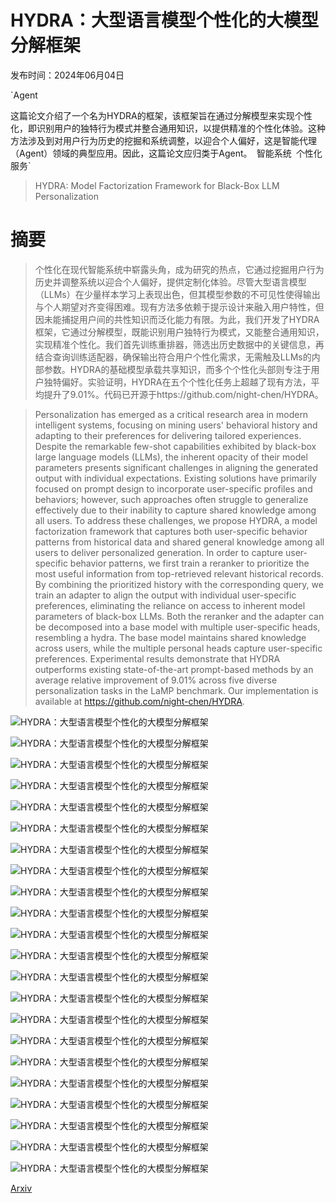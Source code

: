 # HYDRA：大型语言模型个性化的大模型分解框架

发布时间：2024年06月04日

`Agent

这篇论文介绍了一个名为HYDRA的框架，该框架旨在通过分解模型来实现个性化，即识别用户的独特行为模式并整合通用知识，以提供精准的个性化体验。这种方法涉及到对用户行为历史的挖掘和系统调整，以迎合个人偏好，这是智能代理（Agent）领域的典型应用。因此，这篇论文应归类于Agent。` `智能系统` `个性化服务`

> HYDRA: Model Factorization Framework for Black-Box LLM Personalization

# 摘要

> 个性化在现代智能系统中崭露头角，成为研究的热点，它通过挖掘用户行为历史并调整系统以迎合个人偏好，提供定制化体验。尽管大型语言模型（LLMs）在少量样本学习上表现出色，但其模型参数的不可见性使得输出与个人期望对齐变得困难。现有方法多依赖于提示设计来融入用户特性，但因未能捕捉用户间的共性知识而泛化能力有限。为此，我们开发了HYDRA框架，它通过分解模型，既能识别用户独特行为模式，又能整合通用知识，实现精准个性化。我们首先训练重排器，筛选出历史数据中的关键信息，再结合查询训练适配器，确保输出符合用户个性化需求，无需触及LLMs的内部参数。HYDRA的基础模型承载共享知识，而多个个性化头部则专注于用户独特偏好。实验证明，HYDRA在五个个性化任务上超越了现有方法，平均提升了9.01%。代码已开源于https://github.com/night-chen/HYDRA。

> Personalization has emerged as a critical research area in modern intelligent systems, focusing on mining users' behavioral history and adapting to their preferences for delivering tailored experiences. Despite the remarkable few-shot capabilities exhibited by black-box large language models (LLMs), the inherent opacity of their model parameters presents significant challenges in aligning the generated output with individual expectations. Existing solutions have primarily focused on prompt design to incorporate user-specific profiles and behaviors; however, such approaches often struggle to generalize effectively due to their inability to capture shared knowledge among all users. To address these challenges, we propose HYDRA, a model factorization framework that captures both user-specific behavior patterns from historical data and shared general knowledge among all users to deliver personalized generation. In order to capture user-specific behavior patterns, we first train a reranker to prioritize the most useful information from top-retrieved relevant historical records. By combining the prioritized history with the corresponding query, we train an adapter to align the output with individual user-specific preferences, eliminating the reliance on access to inherent model parameters of black-box LLMs. Both the reranker and the adapter can be decomposed into a base model with multiple user-specific heads, resembling a hydra. The base model maintains shared knowledge across users, while the multiple personal heads capture user-specific preferences. Experimental results demonstrate that HYDRA outperforms existing state-of-the-art prompt-based methods by an average relative improvement of 9.01% across five diverse personalization tasks in the LaMP benchmark. Our implementation is available at https://github.com/night-chen/HYDRA.

![HYDRA：大型语言模型个性化的大模型分解框架](../../../paper_images/2406.02888/x1.png)

![HYDRA：大型语言模型个性化的大模型分解框架](../../../paper_images/2406.02888/fire.png)

![HYDRA：大型语言模型个性化的大模型分解框架](../../../paper_images/2406.02888/ice.png)

![HYDRA：大型语言模型个性化的大模型分解框架](../../../paper_images/2406.02888/x2.png)

![HYDRA：大型语言模型个性化的大模型分解框架](../../../paper_images/2406.02888/user.png)

![HYDRA：大型语言模型个性化的大模型分解框架](../../../paper_images/2406.02888/x3.png)

![HYDRA：大型语言模型个性化的大模型分解框架](../../../paper_images/2406.02888/x4.png)

![HYDRA：大型语言模型个性化的大模型分解框架](../../../paper_images/2406.02888/x5.png)

![HYDRA：大型语言模型个性化的大模型分解框架](../../../paper_images/2406.02888/x6.png)

![HYDRA：大型语言模型个性化的大模型分解框架](../../../paper_images/2406.02888/x7.png)

![HYDRA：大型语言模型个性化的大模型分解框架](../../../paper_images/2406.02888/x8.png)

![HYDRA：大型语言模型个性化的大模型分解框架](../../../paper_images/2406.02888/x9.png)

![HYDRA：大型语言模型个性化的大模型分解框架](../../../paper_images/2406.02888/x10.png)

![HYDRA：大型语言模型个性化的大模型分解框架](../../../paper_images/2406.02888/x11.png)

![HYDRA：大型语言模型个性化的大模型分解框架](../../../paper_images/2406.02888/x12.png)

![HYDRA：大型语言模型个性化的大模型分解框架](../../../paper_images/2406.02888/x13.png)

![HYDRA：大型语言模型个性化的大模型分解框架](../../../paper_images/2406.02888/x14.png)

![HYDRA：大型语言模型个性化的大模型分解框架](../../../paper_images/2406.02888/x15.png)

![HYDRA：大型语言模型个性化的大模型分解框架](../../../paper_images/2406.02888/x16.png)

![HYDRA：大型语言模型个性化的大模型分解框架](../../../paper_images/2406.02888/x17.png)

![HYDRA：大型语言模型个性化的大模型分解框架](../../../paper_images/2406.02888/x18.png)

![HYDRA：大型语言模型个性化的大模型分解框架](../../../paper_images/2406.02888/x19.png)

[Arxiv](https://arxiv.org/abs/2406.02888)
